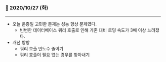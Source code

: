 ### 📖 2020/10/27 (화)

---

- 오늘 온종일 고민한 문제는 성능 향상 문제였다.
  - 빈번한 데이터베이스 쿼리 호출로 인해 기존 대비 로딩 속도가 3배 이상 느려졌다.
- 개선 방향
  - 쿼리 호출 빈도수 줄이기
  - 쿼리 호출이 필요 없는 경우를 찾아내기
